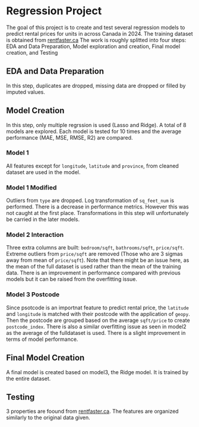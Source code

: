 # Regression Project
The goal of this project is to create and test several regression models to predict rental prices for units in across Canada in 2024.
The training dataset is obtained from [rentfaster.ca](https://www.rentfaster.ca/?utm_source=OOH&utm_medium=sign&utm_campaign=ca)
The work is roughly splitted into four steps: EDA and Data Preparation, Model exploration and creation, Final model creation, and Testing

## EDA and Data Preparation
In this step, duplicates are dropped, missing data are dropped or filled by imputed values.

## Model Creation
In this step, only multiple regrssion is used (Lasso and Ridge). A total of 8 models are explored. Each model is tested for 10 times and the average performance (MAE, MSE, RMSE, R2) are compared. 

### Model 1
All features except for `longitude`, `latitude` and `province`, from cleaned dataset are used in the model. 

### Model 1 Modified
Outliers from `type` are dropped. Log transformation of `sq_feet_num` is performed. There is a decrease in performance metrics. However this was not caught at the first place. Transformations in this step will unfortunately be carried in the later models. 

### Model 2 Interaction
Three extra columns are built: `bedroom/sqft`, `bathrooms/sqft`, `price/sqft`. Extreme outliers from `price/sqft` are removed (Those who are 3 sigmas away from mean of `price/sqft`). Note that there might be an issue here, as the mean of the full dataset is used rather than the mean of the training data. 
There is an improvement in performance compared with previous models but it can be raised from the overfitting issue. 

### Model 3 Postcode
Since psotcode is an importnat feature to predict rental price, the `latitude` and `longitude` is matched with their postcode with the application of `geopy`. Then the postcode are grouped based on the average `sqft/price` to create `postcode_index`. There is also a similar overfitting issue as seen in model2 as the average of the fulldataset is used. 
There is a slight improvement in terms of model performance.

## Final Model Creation
A final model is created based on model3, the Ridge model. It is trained by the entire dataset. 

## Testing
3 properties are foound from [rentfaster.ca](https://www.rentfaster.ca/?utm_source=OOH&utm_medium=sign&utm_campaign=ca). The features are organized similarly to the original data given.
